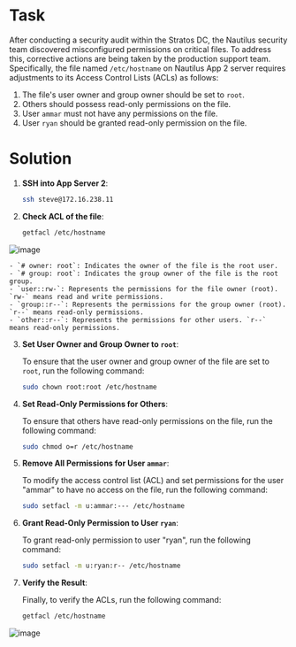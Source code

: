 # Task

After conducting a security audit within the Stratos DC, the Nautilus security team discovered misconfigured permissions on critical files. To address this, corrective actions are being taken by the production support team. Specifically, the file named `/etc/hostname` on Nautilus App 2 server requires adjustments to its Access Control Lists (ACLs) as follows:

1. The file's user owner and group owner should be set to `root`.
2. Others should possess read-only permissions on the file.
3. User `ammar` must not have any permissions on the file.
4. User `ryan` should be granted read-only permission on the file.

# Solution

1. **SSH into App Server 2**:

    ```bash
    ssh steve@172.16.238.11
    ```

2. **Check ACL of the file**:

    ```bash
    getfacl /etc/hostname
    ```

![image](https://github.com/user-attachments/assets/d8f996c9-63d1-46e1-8de3-1ce87f75a3fd)


    - `# owner: root`: Indicates the owner of the file is the root user.
    - `# group: root`: Indicates the group owner of the file is the root group.
    - `user::rw-`: Represents the permissions for the file owner (root). `rw-` means read and write permissions.
    - `group::r--`: Represents the permissions for the group owner (root). `r--` means read-only permissions.
    - `other::r--`: Represents the permissions for other users. `r--` means read-only permissions.

3. **Set User Owner and Group Owner to `root`**:

    To ensure that the user owner and group owner of the file are set to `root`, run the following command:

    ```bash
    sudo chown root:root /etc/hostname
    ```

4. **Set Read-Only Permissions for Others**:

    To ensure that others have read-only permissions on the file, run the following command:

    ```bash
    sudo chmod o=r /etc/hostname
    ```

5. **Remove All Permissions for User `ammar`**:

    To modify the access control list (ACL) and set permissions for the user "ammar" to have no access on the file, run the following command:

    ```bash
    sudo setfacl -m u:ammar:--- /etc/hostname
    ```

6. **Grant Read-Only Permission to User `ryan`**:

    To grant read-only permission to user "ryan", run the following command:

    ```bash
    sudo setfacl -m u:ryan:r-- /etc/hostname
    ```

7. **Verify the Result**:

    Finally, to verify the ACLs, run the following command:

    ```bash
    getfacl /etc/hostname
    ```
![image](https://github.com/user-attachments/assets/b8d8cd95-73b0-4605-b8d5-2b96369852e4)

